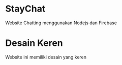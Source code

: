 # StayChat
Website Chatting menggunakan Nodejs dan Firebase

# Desain Keren
Website ini memiliki desain yang keren
